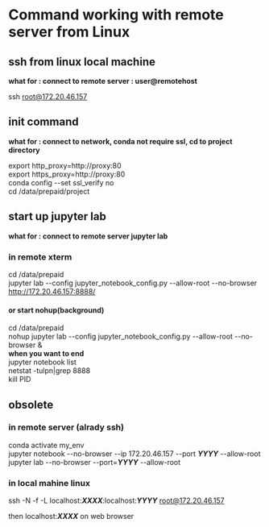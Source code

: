 # Command working with remote server from Linux

## ssh from linux local machine  
**what for : connect to remote server : user@remotehost**     

ssh root@172.20.46.157  

## init command  
**what for : connect to network, conda not require ssl, cd to project directory**   

export http_proxy=http://proxy:80   
export https_proxy=http://proxy:80  
conda config --set ssl_verify no   
cd /data/prepaid/project  

## start up jupyter lab  
**what for : connect to remote server jupyter lab**    

### in remote xterm 
cd /data/prepaid  
jupyter lab --config jupyter_notebook_config.py --allow-root --no-browser  
http://172.20.46.157:8888/  

#### or start nohup(background)
cd /data/prepaid  
nohup jupyter lab --config jupyter_notebook_config.py --allow-root --no-browser &  
**when you want to end**  
jupyter notebook list  
netstat -tulpn|grep 8888  
kill PID  


## obsolete
### in remote server (alrady ssh)  
conda activate my_env  
jupyter notebook --no-browser --ip 172.20.46.157 --port ***YYYY*** --allow-root  
jupyter lab --no-browser --port=***YYYY*** --allow-root  

### in local mahine linux   
ssh -N -f -L localhost:***XXXX***:localhost:***YYYY*** root@172.20.46.157  

then localhost:***XXXX*** on web browser


